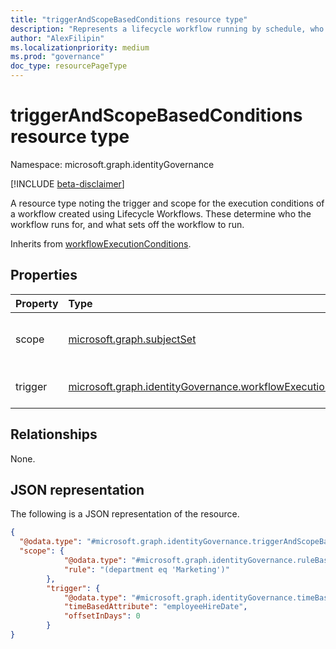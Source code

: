 ```yaml
---
title: "triggerAndScopeBasedConditions resource type"
description: "Represents a lifecycle workflow running by schedule, who it runs for, and what triggers the workflow to run."
author: "AlexFilipin"
ms.localizationpriority: medium
ms.prod: "governance"
doc_type: resourcePageType
---
```


# triggerAndScopeBasedConditions resource type

Namespace: microsoft.graph.identityGovernance

[!INCLUDE [beta-disclaimer](../../includes/beta-disclaimer.md)]

A resource type noting the trigger and scope for the execution conditions of a workflow created using Lifecycle Workflows. These determine who the workflow runs for, and what sets off the workflow to run.

Inherits from [workflowExecutionConditions](../resources/identitygovernance-workflowexecutionconditions.md).

## Properties

|Property|Type|Description|
|:---|:---|:---|
|scope|[microsoft.graph.subjectSet](../resources/subjectset.md)|Defines who the workflow runs for.|
|trigger|[microsoft.graph.identityGovernance.workflowExecutionTrigger](../resources/identitygovernance-workflowexecutiontrigger.md)|Sets a workflow to run.|

## Relationships

None.

## JSON representation

The following is a JSON representation of the resource.
<!-- {
  "blockType": "resource",
  "@odata.type": "microsoft.graph.identityGovernance.triggerAndScopeBasedConditions"
}
-->
``` json
{
  "@odata.type": "#microsoft.graph.identityGovernance.triggerAndScopeBasedConditions",
  "scope": {
            "@odata.type": "#microsoft.graph.identityGovernance.ruleBasedSubjectSet",
            "rule": "(department eq 'Marketing')"
        },
        "trigger": {
            "@odata.type": "#microsoft.graph.identityGovernance.timeBasedAttributeTrigger",
            "timeBasedAttribute": "employeeHireDate",
            "offsetInDays": 0
        }
}
```
